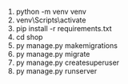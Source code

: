 1. python -m venv venv
2. venv\Scripts\activate
3. pip install -r requirements.txt
4. cd shop
5. py manage.py makemigrations
6. py manage.py migrate
7. py manage.py createsuperuser
8. py manage.py runserver

